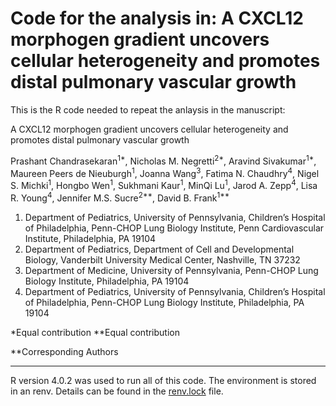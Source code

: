 # Code for the analysis in: A CXCL12 morphogen gradient uncovers cellular heterogeneity and promotes distal pulmonary vascular growth


This is the R code needed to repeat the anlaysis in the manuscript:

A CXCL12 morphogen gradient uncovers cellular heterogeneity and promotes distal pulmonary vascular growth

Prashant Chandrasekaran<sup>1*</sup>, Nicholas M. Negretti<sup>2*</sup>, Aravind Sivakumar<sup>1*</sup>, Maureen Peers de Nieuburgh<sup>1</sup>, Joanna Wang<sup>3</sup>, Fatima N. Chaudhry<sup>4</sup>, Nigel S. Michki<sup>1</sup>, Hongbo Wen<sup>1</sup>, Sukhmani Kaur<sup>1</sup>, MinQi Lu<sup>1</sup>, Jarod A. Zepp<sup>4</sup>, Lisa R. Young<sup>4</sup>, Jennifer M.S. Sucre<sup>2**</sup>, David B. Frank<sup>1**</sup>


1. Department of Pediatrics, University of Pennsylvania, Children’s Hospital of Philadelphia, Penn-CHOP Lung Biology Institute, Penn Cardiovascular Institute, Philadelphia, PA 19104
2. Department of Pediatrics, Department of Cell and Developmental Biology, Vanderbilt University Medical Center, Nashville, TN 37232
3. Department of Medicine, University of Pennsylvania, Penn-CHOP Lung Biology Institute, Philadelphia, PA 19104
4. Department of Pediatrics, University of Pennsylvania, Children’s Hospital of Philadelphia, Penn-CHOP Lung Biology Institute, Philadelphia, PA 19104

*Equal contribution
**Equal contribution

**Corresponding Authors

-----

R version 4.0.2 was used to run all of this code. The environment is stored 
in an renv. Details can be found in the [renv.lock](./renv.lock) file.
